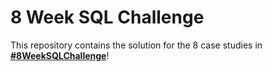 # 8 Week SQL Challenge

This repository contains the solution for the 8 case studies in **[#8WeekSQLChallenge](https://8weeksqlchallenge.com)**!
